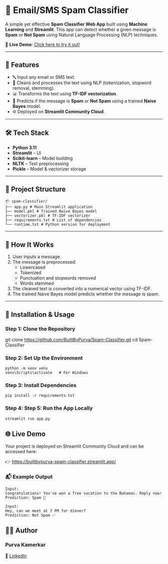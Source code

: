 # 📧 Email/SMS Spam Classifier

A simple yet effective **Spam Classifier Web App** built using **Machine Learning** and **Streamlit**. This app can detect whether a given message is **Spam** or **Not Spam** using Natural Language Processing (NLP) techniques.

🔗 **Live Demo**: [Click here to try it out!](https://builtbypurva-spam-classifier.streamlit.app/)

---

## 🚀 Features

- 🔤 Input any email or SMS text.
- 🧹 Cleans and processes the text using NLP (tokenization, stopword removal, stemming).
- 📊 Transforms the text using **TF-IDF vectorization**.
- 🤖 Predicts if the message is **Spam** or **Not Spam** using a trained **Naive Bayes** model.
- 🌐 Deployed on **Streamlit Community Cloud**.

---

## 🛠️ Tech Stack

- **Python 3.11**
- **Streamlit** – UI
- **Scikit-learn** – Model building
- **NLTK** – Text preprocessing
- **Pickle** – Model & vectorizer storage

---

## 📂 Project Structure
```
📦 spam-classifier/
├── app.py # Main Streamlit application
├── model.pkl # Trained Naive Bayes model
├── vectorizer.pkl # TF-IDF vectorizer
├── requirements.txt # List of dependencies
└── runtime.txt # Python version for deployment
```

---

## 🧠 How It Works

1. User inputs a message.
2. The message is preprocessed:
   - Lowercased
   - Tokenized
   - Punctuation and stopwords removed
   - Words stemmed
3. The cleaned text is converted into a numerical vector using TF-IDF.
4. The trained Naive Bayes model predicts whether the message is spam.

---

## 🔧 Installation & Usage

### Step 1: Clone the Repository
git clone https://github.com/BuiltByPurva/Spam-Classifier.git
cd Spam-Classifier

### Step 2: Set Up the Environment
```
python -m venv venv
venv\Scripts\activate   # For Windows
```

### Step 3: Install Dependencies
```
pip install -r requirements.txt
```

### Step 4: Step 5: Run the App Locally
```
streamlit run app.py
```


## 🌐 Live Demo
Your project is deployed on Streamlit Community Cloud and can be accessed here:

👉 https://builtbypurva-spam-classifier.streamlit.app/


### 📬 Example Output
```
Input:
Congratulations! You've won a free vacation to the Bahamas. Reply now!
Prediction: Spam 🚫
```
```
Input:
Hey, can we meet at 7 PM for dinner?
Prediction: Not Spam ✅
```


## 🙋‍♀️ Author
### Purva Kamerkar
📎 [LinkedIn](https://www.linkedin.com/in/purva-kamerkar)
